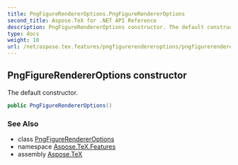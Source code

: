 ```yaml
---
title: PngFigureRendererOptions.PngFigureRendererOptions
second_title: Aspose.TeX for .NET API Reference
description: PngFigureRendererOptions constructor. The default constructor
type: docs
weight: 10
url: /net/aspose.tex.features/pngfigurerendereroptions/pngfigurerendereroptions/
---
```

## PngFigureRendererOptions constructor

The default constructor.

```csharp
public PngFigureRendererOptions()
```

### See Also

* class [PngFigureRendererOptions](../)
* namespace [Aspose.TeX.Features](../../pngfigurerendereroptions/)
* assembly [Aspose.TeX](../../../)


